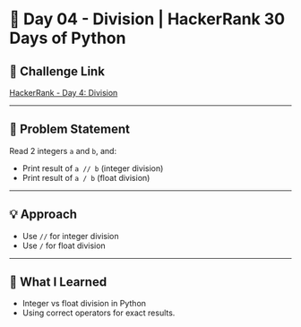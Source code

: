 # 📅 Day 04 - Division | HackerRank 30 Days of Python

## 🔹 Challenge Link
[HackerRank - Day 4: Division](https://www.hackerrank.com/challenges/python-division/problem)

---

## 📌 Problem Statement

Read 2 integers `a` and `b`, and:
- Print result of `a // b` (integer division)
- Print result of `a / b` (float division)

---

## 💡 Approach

- Use `//` for integer division
- Use `/` for float division

---

## 🧠 What I Learned

- Integer vs float division in Python
- Using correct operators for exact results.
